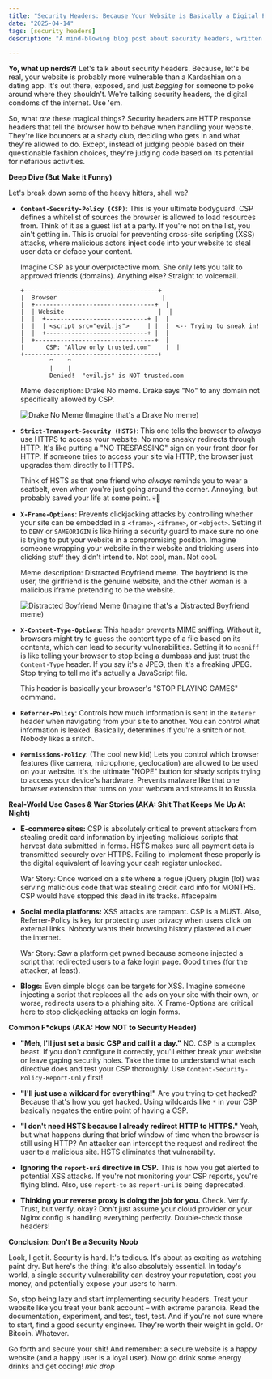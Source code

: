 ```yaml
---
title: "Security Headers: Because Your Website is Basically a Digital Prostitute"
date: "2025-04-14"
tags: [security headers]
description: "A mind-blowing blog post about security headers, written for chaotic Gen Z engineers."

---
```


**Yo, what up nerds?!** Let's talk about security headers. Because, let's be real, your website is probably more vulnerable than a Kardashian on a dating app. It's out there, exposed, and just *begging* for someone to poke around where they shouldn't. We're talking security headers, the digital condoms of the internet. Use 'em.

So, what *are* these magical things? Security headers are HTTP response headers that tell the browser how to behave when handling your website. They're like bouncers at a shady club, deciding who gets in and what they're allowed to do. Except, instead of judging people based on their questionable fashion choices, they're judging code based on its potential for nefarious activities.

**Deep Dive (But Make it Funny)**

Let's break down some of the heavy hitters, shall we?

*   **`Content-Security-Policy (CSP)`**: This is your ultimate bodyguard. CSP defines a whitelist of sources the browser is allowed to load resources from. Think of it as a guest list at a party. If you're not on the list, you ain't getting in. This is crucial for preventing cross-site scripting (XSS) attacks, where malicious actors inject code into your website to steal user data or deface your content.

    Imagine CSP as your overprotective mom. She only lets you talk to approved friends (domains). Anything else? Straight to voicemail.

    ```ascii
    +-------------------------------------+
    |  Browser                             |
    |  +---------------------------------+  |
    |  | Website                          |  |
    |  |  +----------------------------+ |  |
    |  |  | <script src="evil.js">     | |  |  <-- Trying to sneak in!
    |  |  +----------------------------+ |  |
    |  +---------------------------------+  |
    |      CSP: "Allow only trusted.com"    |  |
    +-------------------------------------+
            ^    ^
            |    |
            Denied!  "evil.js" is NOT trusted.com
    ```

    Meme description: Drake No meme. Drake says "No" to any domain not specifically allowed by CSP.

    ![Drake No Meme](https://imgflip.com/s/meme/Drake-No.jpg) (Imagine that's a Drake No meme)

*   **`Strict-Transport-Security (HSTS)`**: This one tells the browser to *always* use HTTPS to access your website. No more sneaky redirects through HTTP. It's like putting a "NO TRESPASSING" sign on your front door for HTTP. If someone tries to access your site via HTTP, the browser just upgrades them directly to HTTPS.

    Think of HSTS as that one friend who *always* reminds you to wear a seatbelt, even when you're just going around the corner. Annoying, but probably saved your life at some point. 💀🙏

*   **`X-Frame-Options`**: Prevents clickjacking attacks by controlling whether your site can be embedded in a `<frame>`, `<iframe>`, or `<object>`. Setting it to `DENY` or `SAMEORIGIN` is like hiring a security guard to make sure no one is trying to put your website in a compromising position. Imagine someone wrapping your website in their website and tricking users into clicking stuff they didn't intend to. Not cool, man. Not cool.

    Meme description: Distracted Boyfriend meme. The boyfriend is the user, the girlfriend is the genuine website, and the other woman is a malicious iframe pretending to be the website.

    ![Distracted Boyfriend Meme](https://i.imgflip.com/1ur9b0.jpg) (Imagine that's a Distracted Boyfriend meme)

*   **`X-Content-Type-Options`**: This header prevents MIME sniffing. Without it, browsers might try to guess the content type of a file based on its contents, which can lead to security vulnerabilities. Setting it to `nosniff` is like telling your browser to stop being a dumbass and just trust the `Content-Type` header. If you say it's a JPEG, then it's a freaking JPEG. Stop trying to tell me it's actually a JavaScript file.

    This header is basically your browser's "STOP PLAYING GAMES" command.

*   **`Referrer-Policy`**: Controls how much information is sent in the `Referer` header when navigating from your site to another. You can control what information is leaked. Basically, determines if you're a snitch or not. Nobody likes a snitch.

*   **`Permissions-Policy`**: (The cool new kid) Lets you control which browser features (like camera, microphone, geolocation) are allowed to be used on your website. It's the ultimate "NOPE" button for shady scripts trying to access your device's hardware. Prevents malware like that one browser extension that turns on your webcam and streams it to Russia.

**Real-World Use Cases & War Stories (AKA: Shit That Keeps Me Up At Night)**

*   **E-commerce sites:** CSP is absolutely critical to prevent attackers from stealing credit card information by injecting malicious scripts that harvest data submitted in forms. HSTS makes sure all payment data is transmitted securely over HTTPS. Failing to implement these properly is the digital equivalent of leaving your cash register unlocked.

    War Story: Once worked on a site where a rogue jQuery plugin (lol) was serving malicious code that was stealing credit card info for MONTHS. CSP would have stopped this dead in its tracks. #facepalm

*   **Social media platforms:** XSS attacks are rampant. CSP is a MUST. Also, Referrer-Policy is key for protecting user privacy when users click on external links. Nobody wants their browsing history plastered all over the internet.

    War Story: Saw a platform get pwned because someone injected a script that redirected users to a fake login page. Good times (for the attacker, at least).

*   **Blogs:** Even simple blogs can be targets for XSS. Imagine someone injecting a script that replaces all the ads on your site with their own, or worse, redirects users to a phishing site. X-Frame-Options are critical here to stop clickjacking attacks on login forms.

**Common F\*ckups (AKA: How NOT to Security Header)**

*   **"Meh, I'll just set a basic CSP and call it a day."** NO. CSP is a complex beast. If you don't configure it correctly, you'll either break your website or leave gaping security holes. Take the time to understand what each directive does and test your CSP thoroughly. Use `Content-Security-Policy-Report-Only` first!

*   **"I'll just use a wildcard for everything!"** Are you trying to get hacked? Because that's how you get hacked. Using wildcards like `*` in your CSP basically negates the entire point of having a CSP.

*   **"I don't need HSTS because I already redirect HTTP to HTTPS."** Yeah, but what happens during that brief window of time when the browser is still using HTTP? An attacker can intercept the request and redirect the user to a malicious site. HSTS eliminates that vulnerability.

*   **Ignoring the `report-uri` directive in CSP.** This is how you get alerted to potential XSS attacks. If you're not monitoring your CSP reports, you're flying blind. Also, use `report-to` as `report-uri` is being deprecated.

*   **Thinking your reverse proxy is doing the job for you.** Check. Verify. Trust, but verify, okay? Don't just assume your cloud provider or your Nginx config is handling everything perfectly. Double-check those headers!

**Conclusion: Don't Be a Security Noob**

Look, I get it. Security is hard. It's tedious. It's about as exciting as watching paint dry. But here's the thing: it's also absolutely essential. In today's world, a single security vulnerability can destroy your reputation, cost you money, and potentially expose your users to harm.

So, stop being lazy and start implementing security headers. Treat your website like you treat your bank account – with extreme paranoia. Read the documentation, experiment, and test, test, test. And if you're not sure where to start, find a good security engineer. They're worth their weight in gold. Or Bitcoin. Whatever.

Go forth and secure your shit! And remember: a secure website is a happy website (and a happy user is a loyal user). Now go drink some energy drinks and get coding! *mic drop*

